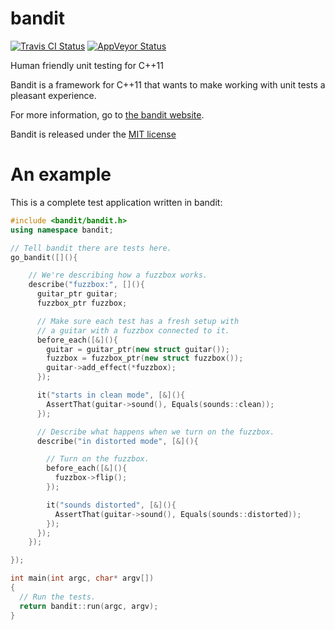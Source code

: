 bandit
======
[![Travis CI Status](https://travis-ci.org/banditcpp/bandit.svg?branch=master)](https://travis-ci.org/banditcpp/bandit)
[![AppVeyor Status](https://ci.appveyor.com/api/projects/status/github/banditcpp/bandit?branch=master&svg=true)](https://ci.appveyor.com/project/banditcpp/bandit)

Human friendly unit testing for C++11

Bandit is a framework for C++11 that wants to make working with unit tests a pleasant
experience.

For more information, go to [the bandit website](http://banditcpp.org).

Bandit is released under the [MIT license](LICENSE.md)

# An example

This is a complete test application written in bandit:

```cpp
#include <bandit/bandit.h>
using namespace bandit;

// Tell bandit there are tests here.
go_bandit([](){

    // We're describing how a fuzzbox works.
    describe("fuzzbox:", [](){
      guitar_ptr guitar;
      fuzzbox_ptr fuzzbox;

      // Make sure each test has a fresh setup with
      // a guitar with a fuzzbox connected to it.
      before_each([&](){
        guitar = guitar_ptr(new struct guitar());
        fuzzbox = fuzzbox_ptr(new struct fuzzbox());
        guitar->add_effect(*fuzzbox);
      });

      it("starts in clean mode", [&](){
        AssertThat(guitar->sound(), Equals(sounds::clean));
      });

      // Describe what happens when we turn on the fuzzbox.
      describe("in distorted mode", [&](){

        // Turn on the fuzzbox.
        before_each([&](){
          fuzzbox->flip();
        });

        it("sounds distorted", [&](){
          AssertThat(guitar->sound(), Equals(sounds::distorted));
        });
      });
    });

});

int main(int argc, char* argv[])
{
  // Run the tests.
  return bandit::run(argc, argv);
}
```
